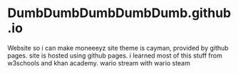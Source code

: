 # DumbDumbDumbDumbDumb.github.io
Website so i can make moneeeyz
site theme is cayman, provided by github pages.
site is hosted using github pages.
i learned most of this stuff from w3schools and khan academy.
wario stream with wario steam
